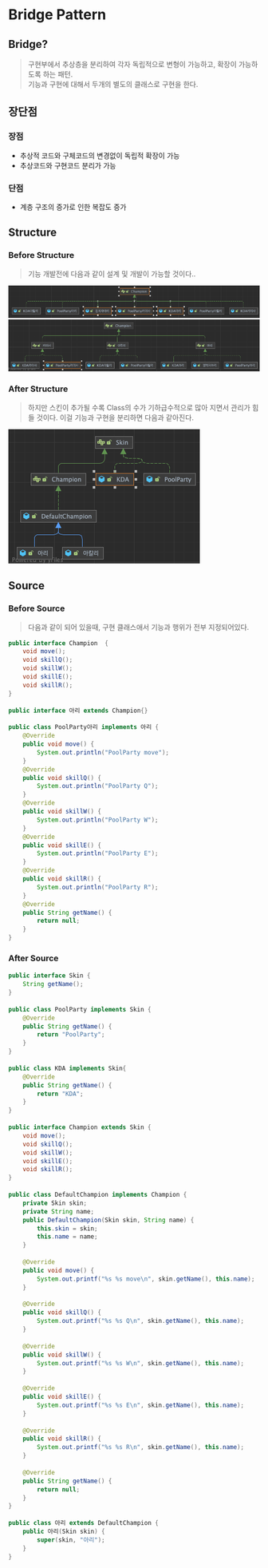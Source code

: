 # Bridge Pattern

## Bridge?

> 구현부에서 추상층을 분리하여 각자 독립적으로 변형이 가능하고, 확장이 가능하도록 하는 패턴.  
> 기능과 구현에 대해서 두개의 별도의 클래스로 구현을 한다.

## 장단점

### 장점

- 추상적 코드와 구체코드의 변경없이 독립적 확장이 가능
- 추상코드와 구현코드 분리가 가능

### 단점

- 계층 구조의 증가로 인한 복잡도 증가

## Structure

### Before Structure

> 기능 개발전에 다음과 같이 설계 및 개발이 가능할 것이다..

![C1](img/Champion1.png)
![C2](img/Champion2.png)

### After Structure

> 하지만 스킨이 추가될 수록 Class의 수가 기하급수적으로 많아 지면서 관리가 힘들 것이다. 이걸 기능과 구현을 분리하면 다음과 같아진다.

![CB후](img/Champion_bridge후.png)

## Source

### Before Source

> 다음과 같이 되어 있을때, 구현 클래스애서 기능과 행위가 전부 지정되어있다.

```java
public interface Champion  {
    void move();
    void skillQ();
    void skillW();
    void skillE();
    void skillR();
}

public interface 아리 extends Champion{}

public class PoolParty아리 implements 아리 {
    @Override
    public void move() {
        System.out.println("PoolParty move");
    }
    @Override
    public void skillQ() {
        System.out.println("PoolParty Q");
    }
    @Override
    public void skillW() {
        System.out.println("PoolParty W");
    }
    @Override
    public void skillE() {
        System.out.println("PoolParty E");
    }
    @Override
    public void skillR() {
        System.out.println("PoolParty R");
    }
    @Override
    public String getName() {
        return null;
    }
}
```

### After Source

```java
public interface Skin {
    String getName();
}

public class PoolParty implements Skin {
    @Override
    public String getName() {
        return "PoolParty";
    }
}

public class KDA implements Skin{
    @Override
    public String getName() {
        return "KDA";
    }
}

public interface Champion extends Skin {
    void move();
    void skillQ();
    void skillW();
    void skillE();
    void skillR();
}

public class DefaultChampion implements Champion {
    private Skin skin;
    private String name;
    public DefaultChampion(Skin skin, String name) {
        this.skin = skin;
        this.name = name;
    }

    @Override
    public void move() {
        System.out.printf("%s %s move\n", skin.getName(), this.name);
    }

    @Override
    public void skillQ() {
        System.out.printf("%s %s Q\n", skin.getName(), this.name);
    }

    @Override
    public void skillW() {
        System.out.printf("%s %s W\n", skin.getName(), this.name);
    }

    @Override
    public void skillE() {
        System.out.printf("%s %s E\n", skin.getName(), this.name);
    }

    @Override
    public void skillR() {
        System.out.printf("%s %s R\n", skin.getName(), this.name);
    }

    @Override
    public String getName() {
        return null;
    }
}

public class 아리 extends DefaultChampion {
    public 아리(Skin skin) {
        super(skin, "아리");
    }
}

```
